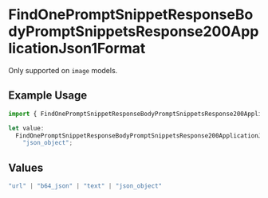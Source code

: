 # FindOnePromptSnippetResponseBodyPromptSnippetsResponse200ApplicationJson1Format

Only supported on `image` models.

## Example Usage

```typescript
import { FindOnePromptSnippetResponseBodyPromptSnippetsResponse200ApplicationJson1Format } from "@orq-ai/node/models/operations";

let value:
  FindOnePromptSnippetResponseBodyPromptSnippetsResponse200ApplicationJson1Format =
    "json_object";
```

## Values

```typescript
"url" | "b64_json" | "text" | "json_object"
```